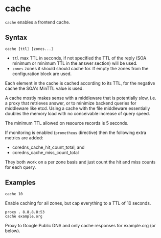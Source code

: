 # cache

`cache` enables a frontend cache.

## Syntax

~~~
cache [ttl] [zones...]
~~~

* `ttl` max TTL in seconds, if not specified the TTL of the reply (SOA minimum or minimum TTL in the
  answer section) will be used.
* `zones` zones it should should cache for. If empty the zones from the configuration block are used.

Each element in the cache is cached according to its TTL, for the negative cache the SOA's MinTTL
value is used.

A cache mostly makes sense with a middleware that is potentially slow, i.e. a proxy that retrieves
answer, or to minimize backend queries for middleware like etcd. Using a cache with the file
middleware essentially doubles the memory load with no conceivable increase of query speed.

The minimum TTL allowed on resource records is 5 seconds.

If monitoring is enabled (`prometheus` directive) then the following extra metrics are added:
* coredns_cache_hit_count_total, and
* coredns_cache_miss_count_total

They both work on a per zone basis and just count the hit and miss counts for each query.

## Examples

~~~
cache 10
~~~

Enable caching for all zones, but cap everything to a TTL of 10 seconds.

~~~
proxy . 8.8.8.8:53
cache example.org
~~~

Proxy to Google Public DNS and only cache responses for example.org (or below).
